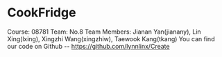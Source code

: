 # CookFridge
Course: 08781
Team: No.8
Team Members: Jianan Yan(jianany), Lin Xing(lxing), Xingzhi Wang(xingzhiw), Taewook Kang(tkang)
You can find our code on Github -- https://github.com/lynnlinx/Create
